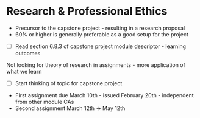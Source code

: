 
# Research & Professional Ethics

- Precursor to the capstone project - resulting in a research proposal
- 60% or higher is generally preferable as a good setup for the project

- [ ] Read section 6.8.3 of capstone project module descriptor - learning outcomes

Not looking for theory of research in assignments - more application of what we learn

- [ ] Start thinking of topic for capstone project

- First assignment due March 10th - issued February 20th - independent from other module CAs
- Second assignment March 12th -> May 12th


